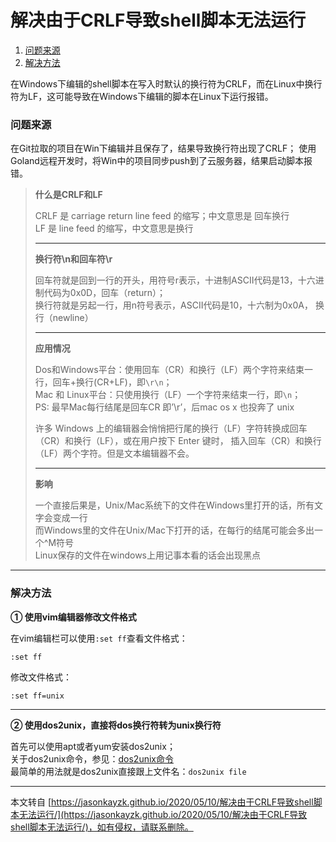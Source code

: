 # 解决由于CRLF导致shell脚本无法运行

1. [问题来源](#问题来源)
2. [解决方法](#解决方法)

在Windows下编辑的shell脚本在写入时默认的换行符为CRLF，而在Linux中换行符为LF，这可能导致在Windows下编辑的脚本在Linux下运行报错。

### [](#问题来源 "问题来源")问题来源

在Git拉取的项目在Win下编辑并且保存了，结果导致换行符出现了CRLF；
使用Goland远程开发时，将Win中的项目同步push到了云服务器，结果启动脚本报错。

> **什么是CRLF和LF**
>
> CRLF 是 carriage return line feed 的缩写；中文意思是 回车换行  
> LF 是 line feed 的缩写，中文意思是换行
>
> * * *
>
> **换行符\\n和回车符\\r**
>
> 回车符就是回到一行的开头，用符号r表示，十进制ASCII代码是13，十六进制代码为0x0D，回车（return）；  
> 换行符就是另起一行，用n符号表示，ASCII代码是10，十六制为0x0A， 换行（newline）
>
> * * *
>
> **应用情况**
>
> Dos和Windows平台：使用回车（CR）和换行（LF）两个字符来结束一行，回车+换行(CR+LF)，即`\r\n`；  
> Mac 和 Linux平台：只使用换行（LF）一个字符来结束一行，即`\n`；  
> PS: 最早Mac每行结尾是回车CR 即’\\r’，后mac os x 也投奔了 unix
>
> 许多 Windows 上的编辑器会悄悄把行尾的换行（LF）字符转换成回车（CR）和换行（LF），或在用户按下 Enter 键时，
> 插入回车（CR）和换行（LF）两个字符。但是文本编辑器不会。
>
> * * *
>
> **影响**
>
> 一个直接后果是，Unix/Mac系统下的文件在Windows里打开的话，所有文字会变成一行  
> 而Windows里的文件在Unix/Mac下打开的话，在每行的结尾可能会多出一个^M符号  
> Linux保存的文件在windows上用记事本看的话会出现黑点

* * *

### [](#解决方法 "解决方法")解决方法

**① 使用vim编辑器修改文件格式**

在vim编辑栏可以使用`:set ff`查看文件格式：

```shell
:set ff
```

修改文件格式：

```shell
:set ff=unix
```

* * *

**② 使用dos2unix，直接将dos换行符转为unix换行符**

首先可以使用apt或者yum安装dos2unix；  
关于dos2unix命令，参见：[dos2unix命令](https://www.jianshu.com/p/d2e96b2ccab9)  
最简单的用法就是dos2unix直接跟上文件名：`dos2unix file`

* * *

本文转自 [https://jasonkayzk.github.io/2020/05/10/解决由于CRLF导致shell脚本无法运行/](https://jasonkayzk.github.io/2020/05/10/解决由于CRLF导致shell脚本无法运行/)，如有侵权，请联系删除。
